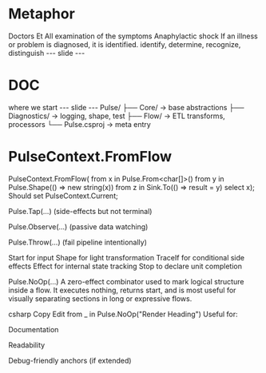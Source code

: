 # Metaphor
Doctors Et All
examination of the symptoms
Anaphylactic shock
If an illness or problem is diagnosed, it is identified.
identify, determine, recognize, distinguish
--- slide --- 
# DOC
where we start
--- slide --- 
Pulse/
├── Core/         → base abstractions
├── Diagnostics/  → logging, shape, test
├── Flow/         → ETL transforms, processors
└── Pulse.csproj  → meta entry

# PulseContext.FromFlow
PulseContext.FromFlow(
    from x in Pulse.From<char[]>()
            from y in Pulse.Shape(() => new string(x))
            from z in Sink.To(() => result = y)
            select x);
Should set PulseContext.Current;


Pulse.Tap(...) (side-effects but not terminal)

Pulse.Observe(...) (passive data watching)

Pulse.Throw(...) (fail pipeline intentionally)



Start for input
Shape for light transformation
TraceIf for conditional side effects
Effect for internal state tracking
Stop to declare unit completion

Pulse.NoOp(...)
A zero-effect combinator used to mark logical structure inside a flow.
It executes nothing, returns start, and is most useful for visually separating sections in long or expressive flows.

csharp
Copy
Edit
from _ in Pulse.NoOp("Render Heading")
Useful for:

Documentation

Readability

Debug-friendly anchors (if extended)